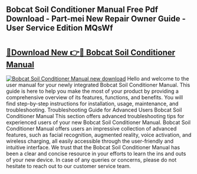 ## Bobcat Soil Conditioner Manual Free Pdf Download - Part-mei New Repair Owner Guide - User Service Edition MQsWf

# <h2><a href="http://bc52980.oget.top/?id=Bobcat+Soil+Conditioner+Manual">🔗Download New 👉🔴 Bobcat Soil Conditioner Manual</a></h2>

[![Bobcat Soil Conditioner Manual new download](https://i.imgur.com/5g1atiW.png)](http://bc52980.oget.top/?id=Bobcat+Soil+Conditioner+Manual)
Hello and welcome to the user manual for your newly integrated Bobcat Soil Conditioner Manual. This guide is here to help you make the most of your product by providing a comprehensive overview of its features, functions, and benefits. You will find step-by-step instructions for installation, usage, maintenance, and troubleshooting. Troubleshooting Guide for Advanced Users Bobcat Soil Conditioner Manual This section offers advanced troubleshooting tips for experienced users of your new Bobcat Soil Conditioner Manual. Bobcat Soil Conditioner Manual offers users an impressive collection of advanced features, such as facial recognition, augmented reality, voice activation, and wireless charging, all easily accessible through the user-friendly and intuitive interface. We trust that the Bobcat Soil Conditioner Manual has been a clear and concise resource in your efforts to learn the ins and outs of your new device. In case of any queries or concerns, please do not hesitate to reach out to our customer service team.
